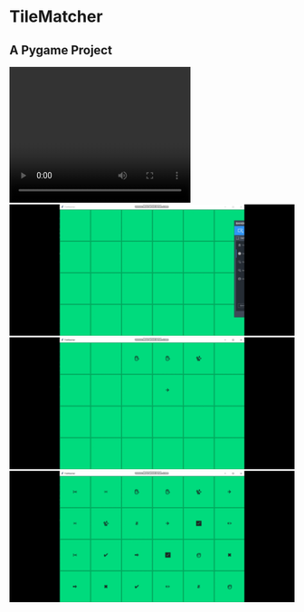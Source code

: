 <h1>TileMatcher</h1>
<h2> A Pygame Project</h2>
 <video width="320" height="240" autoplay>
  <source src="TileMatcher.mp4" type="video/mp4">
</video> 

<img src="tile1.jpeg"/>
<img src="tile2.jpeg"/>
<img src="tile3.jpeg"/>

